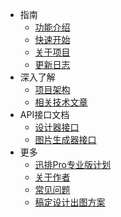 * 指南
    * [功能介绍](articles/1690340329464.md)
    * [快速开始](articles/1689319644311.md)
    * [关于项目](articles/1689319986889.md)
    * [更新日志](articles/1695179600445.md)
* 深入了解
    * [项目架构](articles/1689321259854.md)
    * [相关技术文章](articles/1689321018561.md)
* API接口文档
    * [设计器接口](https://xp.palxp.cn/apidoc/index.html)
    * [图片生成器接口](https://xp.palxp.cn/apidoc/screenshot.html)
* 更多
    * [迅排Pro专业版计划](articles/1698654436243.md)
    * [关于作者](https://m.palxp.cn/)
    * [常见问题](articles/1689323321667.md)
    * [稿定设计出图方案](articles/1689320598619.md)
